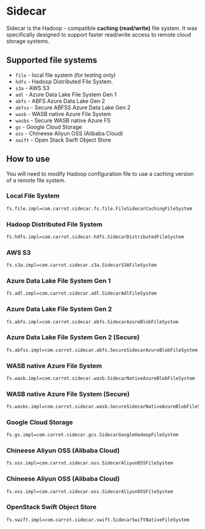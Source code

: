 # Sidecar
Sidecar is the Hadoop - compatible **caching (read/write)** file system. It was specifically designed to support faster read/write access to remote cloud storage systems. 

## Supported file systems

* `file`  - local file system (for testing only)
* `hdfs`  - Hadoop Distributed File System.
* `s3a`   - AWS S3
* `adl`   - Azure Data Lake File System Gen 1
* `abfs`  - ABFS Azure Data Lake Gen 2
* `abfss` - Secure ABFSS Azure Data Lake Gen 2
* `wasb`  - WASB native Azure File System
* `wasbs` - Secure WASB native Azure FS
* `gs`    - Google Cloud Storage
* `oss`   - Chineese Aliyun OSS (Alibaba Cloud)
* `swift` - Open Stack Swift Object Store

## How to use
You will need to modify Hadoop configuration file to use a caching version of a remote file system.
### Local File System

```bash
fs.file.impl=com.carrot.sidecar.fs.file.FileSidecarCachingFileSystem
```

### Hadoop Distributed File System

```bash
fs.hdfs.impl=com.carrot.sidecar.hdfs.SidecarDistributedFileSystem
```

### AWS S3

```bash
fs.s3a.impl=com.carrot.sidecar.s3a.SidecarS3AFileSystem
```

### Azure Data Lake File System Gen 1

```bash
fs.adl.impl=com.carrot.sidecar.adl.SidecarAdlFileSystem
```

### Azure Data Lake File System Gen 2

```bash
fs.abfs.impl=com.carrot.sidecar.abfs.SidecarAzureBlobFileSystem
```

### Azure Data Lake File System Gen 2 (Secure)

```bash
fs.abfss.impl=com.carrot.sidecar.abfs.SecureSidecarAzureBlobFileSystem
```

### WASB native Azure File System

```bash
fs.wasb.impl=com.carrot.sidecar.wasb.SidecarNativeAzureBlobFileSystem
```

### WASB native Azure File System (Secure)

```bash
fs.wasbs.impl=com.carrot.sidecar.wasb.SecureSidecarNativeAzureBlobFileSystem
```

### Google Cloud Storage

```bash
fs.gs.impl=com.carrot.sidecar.gcs.SidecarGoogleHadoopFileSystem
```

### Chineese Aliyun OSS (Alibaba Cloud)

```bash
fs.oss.impl=com.carrot.sidecar.oss.SidecarAliyunOSSFileSystem
```

### Chineese Aliyun OSS (Alibaba Cloud)

```bash
fs.oss.impl=com.carrot.sidecar.oss.SidecarAliyunOSSFileSystem
```

### OpenStack Swift Object Store

```bash
fs.swift.impl=com.carrot.sidecar.swift.SidecarSwiftNativeFileSystem
```









